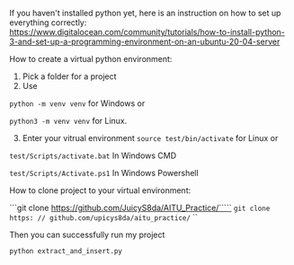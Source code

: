 If you haven't installed python yet, here is an instruction on how to set up everything correctly: <br>
https://www.digitalocean.com/community/tutorials/how-to-install-python-3-and-set-up-a-programming-environment-on-an-ubuntu-20-04-server

How to create a virtual python environment:

1. Pick a folder for a project
2. Use

```python -m venv venv``` for Windows or

```python3 -m venv venv``` for Linux.

3. Enter your vitrual environment ```source test/bin/activate``` for Linux or

```test/Scripts/activate.bat``` In Windows CMD 

```test/Scripts/Activate.ps1``` In Windows Powershell

How to clone project to your virtual environment:

```git clone https://github.com/JuicyS8da/AITU_Practice/````` `git clone https: // github.com/upicys8da/aitu_practice/` ``

Then you can successfully run my project

```python extract_and_insert.py```
